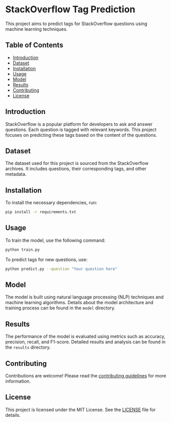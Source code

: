 # StackOverflow Tag Prediction

This project aims to predict tags for StackOverflow questions using machine learning techniques.

## Table of Contents

- [Introduction](#introduction)
- [Dataset](#dataset)
- [Installation](#installation)
- [Usage](#usage)
- [Model](#model)
- [Results](#results)
- [Contributing](#contributing)
- [License](#license)

## Introduction

StackOverflow is a popular platform for developers to ask and answer questions. Each question is tagged with relevant keywords. This project focuses on predicting these tags based on the content of the questions.

## Dataset

The dataset used for this project is sourced from the StackOverflow archives. It includes questions, their corresponding tags, and other metadata.

## Installation

To install the necessary dependencies, run:

```bash
pip install -r requirements.txt
```

## Usage

To train the model, use the following command:

```bash
python train.py
```

To predict tags for new questions, use:

```bash
python predict.py --question "Your question here"
```

## Model

The model is built using natural language processing (NLP) techniques and machine learning algorithms. Details about the model architecture and training process can be found in the `model` directory.

## Results

The performance of the model is evaluated using metrics such as accuracy, precision, recall, and F1-score. Detailed results and analysis can be found in the `results` directory.

## Contributing

Contributions are welcome! Please read the [contributing guidelines](CONTRIBUTING.md) for more information.

## License

This project is licensed under the MIT License. See the [LICENSE](LICENSE) file for details.
